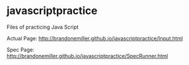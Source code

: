 javascriptpractice
==================

Files of practicing Java Script

Actual Page:  http://brandonemiller.github.io/javascriptpractice/Input.html

Spec Page:  http://brandonemiller.github.io/javascriptpractice/SpecRunner.html
